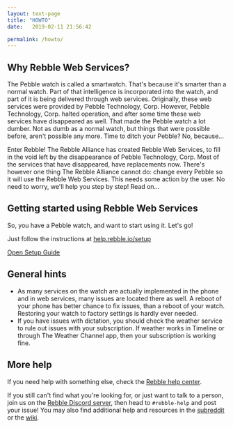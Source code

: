 ```yaml
---
layout: text-page
title: "HOWTO"
date:   2019-02-11 21:56:42

permalink: /howto/
---
```


## Why Rebble Web Services?

The Pebble watch is called a smartwatch. That's because it's smarter than a normal watch. Part of that intelligence is incorporated into the watch, and part of it is being delivered through web services. Originally, these web services were provided by Pebble Technology, Corp. However, Pebble Technology, Corp. halted operation, and after some time these web services have disappeared as well. That made the Pebble watch a lot dumber. Not as dumb as a normal watch, but things that were possible before, aren't possible any more. Time to ditch your Pebble? No, because...

Enter Rebble! The Rebble Alliance has created Rebble Web Services, to fill in the void left by the disappearance of Pebble Technology, Corp. Most of the services that have disappeared, have replacements now. There's however one thing The Rebble Alliance cannot do: change every Pebble so it will use the Rebble Web Services. This needs some action by the user. No need to worry, we'll help you step by step! Read on...

## Getting started using Rebble Web Services

So, you have a Pebble watch, and want to start using it. Let's go! 

Just follow the instructions at [help.rebble.io/setup](https://help.rebble.io/setup)

<a class="button orange" href="https://help.rebble.io/setup"> Open Setup Guide </a>

## General hints

* As many services on the watch are actually implemented in the phone and in web services, many issues are located there as well. A reboot of your phone has better chance to fix issues, than a reboot of your watch. Restoring your watch to factory settings is hardly ever needed.
* If you have issues with dictation, you should check the weather service to rule out issues with your subscription. If weather works in Timeline or through The Weather Channel app, then your subscription is working fine.

## More help

If you need help with something else, check the [Rebble help center](https://help.rebble.io/).

If you still can't find what you're looking for, or just want to talk to a person, join us on the [Rebble Discord server](http://discord.gg/aRUAYFN), then head to `#rebble-help` and post your issue! You may also find additional help and resources in the [subreddit](https://www.reddit.com/r/pebble/) or the [wiki](https://github.com/pebble-dev/wiki/wiki).
